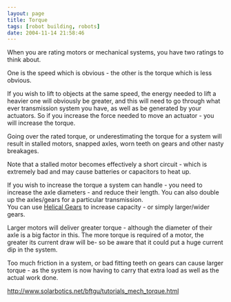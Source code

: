 ```yaml
---
layout: page
title: Torque
tags: [robot building, robots]
date: 2004-11-14 21:58:46
---
```

When you are rating motors or mechanical systems, you have two ratings to think about.

One is the speed which is obvious - the other is the torque which is less obvious.

If you wish to lift to objects at the same speed, the energy needed to lift a heavier one will obviously be greater, and this will need to go through what ever transmission system you have, as well as be generated by your actuators. So if you increase the force needed to move an actuator - you will increase the torque.

Going over the rated torque, or underestimating the torque for a system will result in stalled motors, snapped axles, worn teeth on gears and other nasty breakages.

Note that a stalled motor becomes effectively a short circuit - which is extremely bad and may cause batteries or capacitors to heat up.

If you wish to increase the torque a system can handle - you need to increase the axle diameters - and reduce their length. You can also double up the axles/gears for a particular transmission.<br>
You can use [Helical Gears](/wiki/helical_gears.html "Helical Gears") to increase capacity - or simply larger/wider gears.

Larger motors will deliver greater torque - although the diameter of their axle is a big factor in this. The more torque is required of a motor, the greater its current draw will be- so be aware that it could put a huge current dip in the system.

Too much friction in a system, or bad fitting teeth on gears can cause larger torque - as the system is now having to carry that extra load as well as the actual work done.

<http://www.solarbotics.net/bftgu/tutorials_mech_torque.html>
